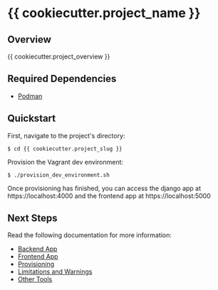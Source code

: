 # {{ cookiecutter.project_name }}

## Overview

{{ cookiecutter.project_overview }}

## Required Dependencies

* [Podman](https://podman.io/)

## Quickstart

First, navigate to the project's directory:

```
$ cd {{ cookiecutter.project_slug }}
```

Provision the Vagrant dev environment:

```
$ ./provision_dev_environment.sh
```

Once provisioning has finished, you can access the django app at https://localhost:4000
and the frontend app at https://localhost:5000

## Next Steps

Read the following documentation for more information:

* [Backend App](docs/backend_app.md)
* [Frontend App](docs/frontend_app.md)
* [Provisioning](docs/provisioning.md)
* [Limitations and Warnings](docs/limitations_and_warnings.md)
* [Other Tools](docs/other_tools.md)
